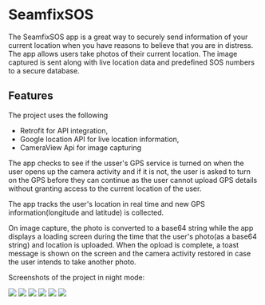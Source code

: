 # SeamfixSOS

The SeamfixSOS app is a great way to securely send information of your current location when you have reasons to believe that you are in distress.
The app allows users take photos of their current location. The image captured is sent along with live location data and predefined SOS numbers to a secure 
database.
## Features

The project uses the following

* Retrofit for API integration,
* Google location API for live location information,
* CameraView Api for image capturing

The app checks to see if the usser's GPS service is turned on when the user opens up the camera activity and if it is not, the user is asked to turn on the GPS before they can continue as the user cannot upload GPS details without granting access to the current location of the user.

The app tracks the user's location in real time and new GPS information(longitude and latitude) is collected.

On image capture, the photo is converted to a base64 string while the app displays a loading screen during the time that the user's photo(as a base64 string) and location is uploaded. When the opload is complete, a toast message is shown on the screen and the camera activity restored in case the user intends to take another photo.



Screenshots of the project in night mode:

<img src="./one.jpg">
<img src="./two.jpg">
<img src="./three.jpg">
<img src="./four.jpg">
<img src="./five.jpg">
<img src="./six.jpg">

